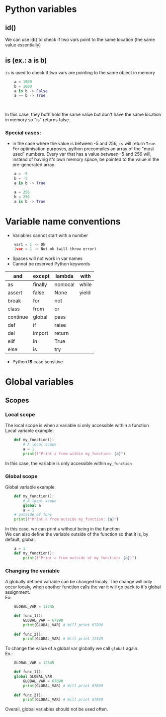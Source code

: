 # Python variables
## id()
We can use id() to check if two vars point to the same location (the same value essentially)
## is (ex.: a is b)
`is` is used to check if two vars are pointing to the same object in memory
```python
    a = 1000
    b = 1000 
    a is b -> False 
    a == b -> True
                
                
```
In this case, they both hold the same value but don't have the same location in memory so "is" returns false.
### Special cases:
- in the case where the value is between -5 and 256, `is` will return `True`. For optimisation purposes, python precompiles an array of the "most used" numbers. Every var that has a value between -5 and 256 will, instead of having it's own memory space, be pointed to the value in the pre-generated array.
```python
    a = -5
    b = -5
    a is b -> True
```
```python
    a = 256 
    b = 256
    a is b -> True
```
# Variable name conventions
- Variables cannot start with a number
```python
    var1 = 1 -> Ok
    1var = 1 -> Not ok (will throw error)
```
- Spaces will not work in var names
- Cannot be reserved Python keywords

| and      | except  | lambda   | with  |
|----------|---------|----------|-------|
| as       | finally | nonlocal | while |
| assert   | false   | None     | yield |
| break    | for     | not      |       |
| class    | from    | or       |       |
| continue | global  | pass     |       |
| def      | if      | raise    |       |
| del      | import  | return   |       |
| elif     | in      | True     |       |
| else     | is      | try      |       |

- Python **IS** case sensitive

# Global variables
## Scopes
### Local scope
The local scope is when a variable si only accessible within a function\
Local variable example:
```python
    def my_function():
        # A local scope
        a = 1
        print(f"Print a from within my_function: {a}")
```
In this case, the variable is only accessible within `my_function`
### Global scope
Global variable example:
```python
    def my_function():
        # A local scope
        global a
        a = 1
    # outside of func
    print(f"Print a from outside my_function: {a}")

```
In this case, we can print `a` without being in the function\
We can also define the variable outside of the function so that it is, by default, global.
```python
    a = 1
    def my_function():
        print(f"Print a from outside of my_function: {a})")
```
### Changing the variable
A globally defined variable can be changed localy. The change will only occur localy, when another function calls the var it will go back to it's global assignment.\
Ex:
```python
    GLOBAL_VAR = 12345

    def func_1():
        GLOBAL_VAR = 67890
        print(GLOBAL_VAR) # Will print 67890
    
    def func_2():
        print(GLOBAL_VAR) # Will print 12345
```
To change the value of a global var globally we call `global` again.\
Ex.:
```python
    GLOBAL_VAR = 12345

    def func_1():
    global GLOBAL_VAR
        GLOBAL_VAR = 67890
        print(GLOBAL_VAR) # Will print 67890
    
    def func_2():
        print(GLOBAL_VAR) # Will print 67890
```
Overall, global variables should not be used often.